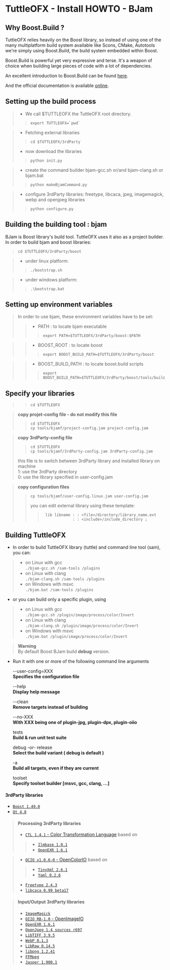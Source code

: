 TuttleOFX  - Install HOWTO - BJam
=================================

Why Boost.Build ?
-----------------

TuttleOFX relies heavily on the Boost library, so instead of using one of
the many multiplatform build system available like Scons, CMake, Autotools
we're simply using Boost.Build, the build system embedded within Boost.

Boost.Build is powerful yet very expressive and terse. It's a weapon of
choice when building large pieces of code with a lot of dependencies.

An excellent introduction to Boost.Build can be found [here](http://www.highscore.de/cpp/boostbuild/).

And the official documentation is available [online](http://www.boost.org/boost-build2/doc/html/).


Setting up the build process
----------------------------

>- We call $TUTTLEOFX the TuttleOFX root directory.  
>>     export TUTTLEOFX=`pwd`  

>- Fetching external libraries  
>>     cd $TUTTLEOFX/3rdParty
>- now download the libraries
>>     python init.py

>- create the command builder bjam-gcc.sh or/and bjam-clang.sh or bjam.bat  
>>     python makeBjamCommand.py

>- configure 3rdParty libraries: freetype, libcaca, jpeg, imagemagick, webp and openjpeg libraries
>>     python configure.py

## Building the building tool : bjam

BJam is Boost library's build tool. TuttleOFX uses it also as a project builder.  
In order to build bjam and boost libraries:  
>     cd $TUTTLEOFX/3rdParty/boost  

>+ under linux platform:  
>>     ./bootstrap.sh  

>+ under windows platform:  
>>     .\bootstrap.bat

## Setting up environment variables
>In order to use bjam, these environment variables have to be set:  
>>- PATH	: to locate bjam executable  
>>>     export PATH=$TUTTLEOFX/3rdParty/boost:$PATH 

>>- BOOST\_ROOT : to locate boost 
>>>     export BOOST_BUILD_PATH=$TUTTLEOFX/3rdParty/boost
 
>>- BOOST\_BUILD\_PATH : to locate boost.build scripts  
>>>     export BOOST_BUILD_PATH=$TUTTLEOFX/3rdParty/boost/tools/build/v2  


## Specify your libraries

>>     cd $TUTTLEOFX 

> **copy projet-config file - do not modify this file**
>>     cd $TUTTLEOFX  
>>     cp tools/bjamf/project-config.jam project-config.jam

> **copy 3rdParty-config file**
>>     cd $TUTTLEOFX  
>>     cp tools/bjamf/3rdParty-config.jam 3rdParty-config.jam
> this file is to switch between 3rdParty library and installed library on machine  
> 1: use the 3rdParty directory  
> 0: use the library specified in user-config.jam

> **copy configuration files**  
>>     cp tools/bjamf/user-config.linux.jam user-config.jam  
>> you can edit external library using these template:  
>>>      lib libname : : <file>/directory/library_name.ext  
>>>                  : : <include>/include_directory ;  

## Building TuttleOFX
* In order to build TuttleOFX library (tuttle) and command line tool (sam), you can:  
>* on Linux with gcc  
>`./bjam-gcc.sh /sam-tools /plugins`  
>* on Linux with clang  
>`./bjam-clang.sh /sam-tools /plugins`  
>* on Windows with msvc  
>`./bjam.bat /sam-tools /plugins`  

* or you can build only a specific plugin, using  
>* on Linux with gcc  
>`./bjam-gcc.sh /plugin/image/process/color/Invert`  
>* on Linux with clang  
>`./bjam-clang.sh /plugin/image/process/color/Invert`  
>* on Windows with msvc  
>`./bjam.bat /plugin/image/process/color/Invert` 

>**Warning**  
> By default Boost BJam build **debug** version.

* Run it with one or more of the following command line arguments  

    --user-config=XXX  
        __Specifies the configuration file__  
        
    --help  
        __Display help message__  
        
    --clean  
        __Remove targets instead of building__  

    --no-XXX  
       __With XXX being one of plugin-jpg, plugin-dpx, plugin-oiio__
        
    tests  
        __Build & run unit test suite__  
        
    debug -or- release  
        __Select the build variant ( debug is default )__

    -a  
        __Build all targets, even if they are current__  

    toolset  
        __Specify toolset builder [msvc, gcc, clang, ...]__
#### 3rdParty libraries 

* [`Boost 1.49.0`](http://www.boost.org/users/history/version_1_49_0.html)
* [`Qt 4.8`](http://qt-project.org/downloads)

>#### Processing 3rdParty libraries
>* [`CTL 1.4.1` - Color Transformation Language](http://ampasctl.sourceforge.net/) based on
>>* [`Ilmbase 1.0.1`](http://www.openexr.com/downloads.html)  
>>* [`OpenEXR 1.6.1`](http://www.openexr.com/downloads.html)

>* [`OCIO v1.0.6-0` - OpenColorIO](http://opencolorio.org/) based on  
>>* [`TinyXml 2.6.1`](http://www.grinninglizard.com/tinyxml/)
>>* [`Yaml 0.2.6`](http://yaml.org/)
>* [`Freetype 2.4.3`](http://www.freetype.org/)
>* [`libcaca 0.99 beta17`](http://caca.zoy.org/wiki/libcaca)

>#### Input/Output 3rdParty libraries
>* [`ImageMagick`](http://www.imagemagick.org/)
>* [`OIIO RB-1.0` - OpenImageIO](https://github.com/OpenImageIO/oiio/archives/RB-1.0)
>* [`OpenEXR 1.6.1`](http://www.openexr.com/downloads.html)
>* [`OpenJpeg 1.4 sources r697`](www.openjpeg.org)
>* [`LibTIFF 3.9.5`](http://www.libtiff.org/)
>* [`WebP 0.1.3`](https://developers.google.com/speed/webp)
>* [`LibRaw 0.14.5`](http://www.libraw.org/)
>* [`libpng 1.2.41`](http://www.libpng.org/pub/png/libpng.html)
>* [`FFMpeg`](http://ffmpeg.org/)
>* [`Jasper 1.900.1`](http://www.ece.uvic.ca/~frodo/jasper/)
